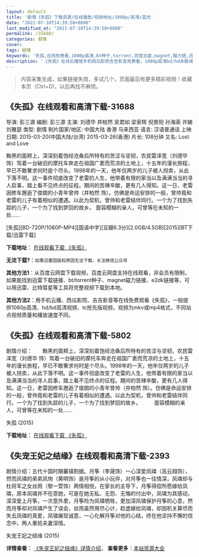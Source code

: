```yaml
---
layout: default
title: '剧情《失孤》下载资源/在线播放/视频地址/1080p/高清/蓝光'
date: "2021-07-10T14:39:58+0800"
last_modified_at: "2021-07-10T14:39:58+0800"
permalink: /31688/
categories: 剧情
cover:
tags: 剧情
keywords: '失孤,在线免费看,1080p高清,bt种子,torrent,百度云盘,magnet,磁力链,迅雷下载资源'
description: '《失孤》在线云播放手机西瓜影院吉吉影音免费看，1080p高清bd/hd未删减完整版和tc抢先枪版，mkv/mp4格式，附带bt/torrent种子、magnet/磁力链、百度云盘、网盘资源迅雷下载链接'
---
```


>内容采集生成，如果链接失效，多试几个，页面最后有更多精彩视频！收藏本页（Ctrl+D)，以后再找不麻烦。


## 《失孤》在线观看和高清下载-31688

导演: 彭三源 编剧: 彭三源 主演: 刘德华 井柏然 吴君如 梁家辉 倪景阳 孙海英 许娣 刘雅瑟 类型: 剧情 制片国家/地区: 中国大陆 香港 马来西亚 语言: 汉语普通话 上映日期: 2015-03-20(中国大陆/台湾) 2015-03-26(香港) 片长: 108分钟 又名: Lost and Love

黝黑的面颊上，深深刻着饱经沧桑后所特有的苦涩与坚韧，农民雷泽宽（刘德华 饰）驾着一台破旧的摩托车奔走在祖国广袤而荒凉的土地上，十五年的漫长旅程，早已不敢奢求何时是个尽头。1998年的一天，他年仅两岁的儿子被人拐卖，从此下落不明。这一事件彻底改变了老雷的人生，他带着有限的家当以及满满当当的寻人启事，踏上看不见终点的征程。期间的苦辣辛酸，更有几人得知。这一日，老雷因修车邂逅了俊朗的小青年曾帅（井柏然 饰）。仿佛是命运安排的一般，曾帅竟和老雷的儿子有着相似的遭遇。以此为契机，曾帅和老雷结伴同行。一个为了找到失踪的儿子，一个为了找到梦回的故乡。 面容模糊的亲人，可曾等在未知的一处……


[失孤][BD-720P/1080P-MP4][国语中字][豆瓣6.3分][2.0GB/4.5GB][2015][BT下载/迅雷下载]

**下载地址**： [在线观看下载 《失孤》](https://www.btdx8.com/torrent/lost_and_love_2015.html) 


**无法下载?**：`如果迅雷因版权原因无法下载，关注微信公众号 `

**其他方法1**：从百度云网盘下载视频，百度云网盘支持在线观看，非会员有限制，如果能找到迅雷下载链接、bt/torrent种子、magnet磁力链接、e2dk链接等，可以用迅雷、比特彗星等工具将完整视频下载到本地。

**其他方法2**：用手机云播、西瓜影院、吉吉影音等在线免费观看《失孤》，一般提供1080p高清、hd/bd高清视频、tc抢先版视频，视频为mkv或mp4格式，不同站点视频质量和播放速度不同。


## 《失孤》在线观看和高清下载-5802

剧情介绍：　　黝黑的面颊上，深深刻着饱经沧桑后所特有的苦涩与坚韧，农民雷泽宽（刘德华 饰）驾着一台破旧的摩托车奔走在祖国广袤而荒凉的土地上，十五年的漫长旅程，早已不敢奢求何时是个尽头。1998年的一天，他年仅两岁的儿子被人拐卖，从此下落不明。这一事件彻底改变了老雷的人生，他带着有限的家当以及满满当当的寻人启事，踏上看不见终点的征程。期间的苦辣辛酸，更有几人得知。这一日，老雷因修车邂逅了俊朗的小青年曾帅（井柏然 饰）。仿佛是命运安排的一般，曾帅竟和老雷的儿子有着相似的遭遇。以此为契机，曾帅和老雷结伴同行。一个为了找到失踪的儿子，一个为了找到梦回的故乡。  　　面容模糊的亲人，可曾等在未知的一处……


失孤 (2015)

**下载地址**： [在线观看下载 《失孤》](https://www.btbtdy.me/btdy/dy313.html) 


## 《失宠王妃之结缘》在线观看和高清下载-2393

剧情介绍：五代十国时期蕃镇割据。月筝（李晟饰）一心深爱凤璘（高云翔饰），然而凤璘的弟弟凤珣（黄明饰）是月筝的从小玩伴，对月筝也一往情深，凤璘却与杜将军之女丝雨（黎一萱饰）两情相悦，在家长的主导下，月筝得偿所愿嫁给凤璘，原本凤璘并不在意她，可是在她无私、无怨、无悔的付出中，凤璘为其感动，深深爱上月筝，一次意外里，月筝险为凤璘牺牲，更加深凤璘保护月筝的心意，然而月筝却对凤璘产生了误会，丝雨虽然用尽心计，趁虚嫁给凤璘，却因机关算尽而失去凤璘的真爱，凤璘展现诚意，一心化解月筝对他的心结，终在他坚持不懈的信念中，两人重拾夫妻深情。


失宠王妃之结缘 (2015)

**详情查看**： [《失宠王妃之结缘》详情介绍](/movie/2393/)， **查看更多**：[本站资源大全](/movie/t/all/)

